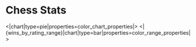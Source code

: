 # Chess Stats

<|chart|type=pie|properties=color_chart_properties|>
<|{wins_by_rating_range}|chart|type=bar|properties=color_range_properties|>
